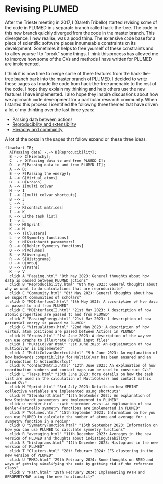 # Revising PLUMED 

After the Trieste meeting in 2017, I (Gareth Tribello) started revising some of the code in PLUMED in a separate branch called hack-the-tree.
The code in this new branch quickly diverged from the code in the master branch. This divergence, I now realise, was a good thing. The extensive
code base for a piece of scientific software places innumerable constraints on its development. Sometimes it helps to free yourself of these
constraints and to allow yourself to "break" some things. I think this process has allowed me to improve how some of the CVs
and methods I have written for PLUMED are implemented.

I think it is now time to merge some of these features from the hack-the-tree branch back into the master branch of PLUMED. I decided to write these pages as
I made the code from hack-the-tree amenable to the rest of the code. I hope they explain my thinking and help others use the
new features I have implemented. I also hope they inspire discussions about how we approach code development for a particular research community.
When I started this process I identified the following three themes that have driven a lot of my thinking over the last three years:

* [Passing data between actions](Passing.md) 
* [Reproducibility and extensibility](Reproducibility.md)
* [Hierachy and community](Community.md)

A lot of the posts in the pages that follow expand on these three ideas.


```mermaid
flowchart TB;
  A[Passing data] -.-> B[Reproducibility];
  B -.-> C[Hierachy];
  C -.-> D[Passing data to and from PLUMED I];
  D --> E[Passing data to and from PLUMED II];
  A --> D;
  E --> F[Passing the energy];
  A --> G[Virtual atoms]
  B --> H[Graphs]
  A --> I[multi colvar]
  H --> I
  I --> J[multi colvar shortcuts]
  B --> J
  C --> J
  J --> K[contact matrices]
  I --> K
  K --> L[the task list]
  I --> L
  B --> M[Sprint]
  K --> M
  K --> T[Clusters]
  L --> Q[Symmetry functions]
  Q --> N[Steinhardt parameters]
  Q --> O[Behler Symmetry functions]
  Q --> P[Volumes]
  B --> R[Averaging]
  R --> S[Histograms]
  D --> U[RMSD]
  U --> V[Paths]
  K --> V
  click A "Passing.html" "8th May 2023: General thoughts about how data is passed between PLUMED actions"
  click B "Reproducibility.html" "8th May 2023: General thoughts about why we want to do calculations that are reproducibile"
  click C "Community.html" "8th May 2023: General thoughts about how we support communities of scholars"
  click D "MDInterfaceI.html" "8th May 2023: A description of how data is passed to and from PLUMED"
  click E "MDInterfaceII.html" "21st May 2023: A description of how atomic properties are passed to and from PLUMED"
  click F "PassingEnergy.html" "21st May 2023: A description of how potential energy is passed to PLUMED"
  click G "VirtualAtoms.html" "22nd May 2023: A description of how virtual atom positions are passed between Actions in PLUMED"
  click H "Graphs.html" "1st June 2023: A description of the way we can use graphs to illustrate PLUMED input files"
  click I "MultiColvar.html" "1st June 2023: An explaination of how multicolvar is implemented"
  click J "MultiColvarShortcut.html" "9th June 2023: An explanation of how backwards compatibility for MultiColvar has been ensured and an introduction to ActionShortcut"
  click K "contactMatrix.html" "12th June 2023: An explanation of how coordination numbers and contact maps can be used to construct CVs"
  click L "Tasks.html" "13th June 2023: More details on how the task list are used in the calculation of MultiColvars and contact matrix based CVs"
  click M "Sprint.html" "3rd July 2023: Details on how SPRINT collective variables are implemented using shortcuts"
  click N "Steinhardt.html" "13th September 2023: An explanation of how Steinhardt parameters are implemented in PLUMED"
  click O "Behler.html" "14th September 2023: An explanation of how Behler-Parinello symmetry functions are implemented in PLUMED"
  click P "Volumes.html" "15th September 2023: Information on how you can use PLUMED to calculate the number of atoms and average for a symmetry function in a region"
  click Q "SymmetryFunction.html" "15th September 2023: Information on how you can use PLUMED to calculate symmetry functions"
  click R "averaging.html" "11th December 2023: Averages in the new version of PLUMED and thoughts about indistinguisability"
  click S "histograms.html" "11th December 2023: Histograms in the new version of PLUMED"
  click T "Clusters.html" "28th Feburary 2024: DFS clustering in the new version of PLUMED"
  click U "RMSD.html" "29th February 2024: Some thoughts on RMSD and ways of getting simplifying the code by getting rid of the reference class"
  click V "Path.html" "29th February 2024: Implementing PATH and GPROPERTYMAP using the new functionality"
```
